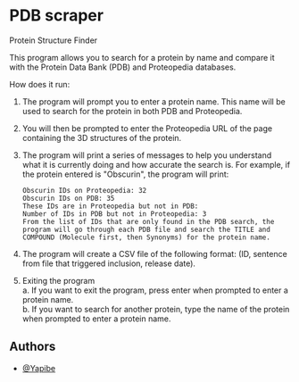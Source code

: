
# PDB scraper
Protein Structure Finder <br>

This program allows you to search for a protein by name and compare it with the Protein Data Bank (PDB) and Proteopedia databases.

How does it run: <br>
1. The program will prompt you to enter a protein name. This name will be used to search for the protein in both PDB and Proteopedia.

2. You will then be prompted to enter the Proteopedia URL of the page containing the 3D structures of the protein.

3. The program will print a series of messages to help you understand what it is currently doing and how accurate the search is. For example, if the protein entered is "Obscurin", the program will print:

    ```
    Obscurin IDs on Proteopedia: 32
    Obscurin IDs on PDB: 35
    These IDs are in Proteopedia but not in PDB:
    Number of IDs in PDB but not in Proteopedia: 3
    From the list of IDs that are only found in the PDB search, the program will go through each PDB file and search the TITLE and COMPOUND (Molecule first, then Synonyms) for the protein name.
    ```

4. The program will create a CSV file of the following format: (ID, sentence from file that triggered inclusion, release date).
5. Exiting the program <br>
    a. If you want to exit the program, press enter when prompted to enter a protein name. <br>
    b. If you want to search for another protein, type the name of the protein when prompted to enter a protein name. <br>
## Authors

- [@Yapibe](https://github.com/Yapibe)


